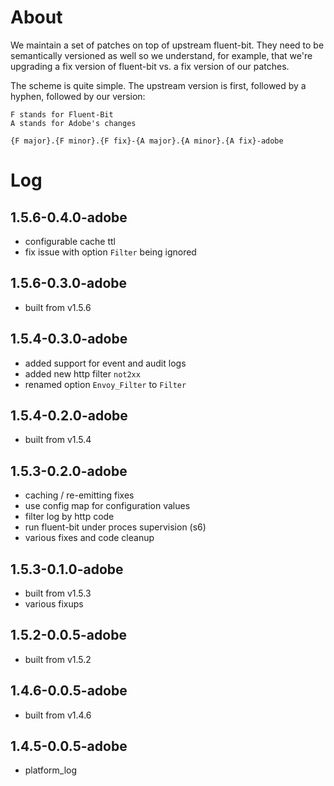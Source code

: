 # About

We maintain a set of patches on top of upstream fluent-bit. They need to be
semantically versioned as well so we understand, for example, that we're
upgrading a fix version of fluent-bit vs. a fix version of our patches.

The scheme is quite simple. The upstream version is first, followed by a hyphen,
followed by our version:

```
F stands for Fluent-Bit
A stands for Adobe's changes

{F major}.{F minor}.{F fix}-{A major}.{A minor}.{A fix}-adobe
```

# Log

## 1.5.6-0.4.0-adobe

- configurable cache ttl
- fix issue with option `Filter` being ignored

## 1.5.6-0.3.0-adobe

- built from v1.5.6

## 1.5.4-0.3.0-adobe

- added support for event and audit logs
- added new http filter `not2xx`
- renamed option `Envoy_Filter` to `Filter`

## 1.5.4-0.2.0-adobe

- built from v1.5.4

## 1.5.3-0.2.0-adobe

- caching / re-emitting fixes
- use config map for configuration values
- filter log by http code
- run fluent-bit under proces supervision (s6)
- various fixes and code cleanup

## 1.5.3-0.1.0-adobe

- built from v1.5.3
- various fixups

## 1.5.2-0.0.5-adobe

- built from v1.5.2

## 1.4.6-0.0.5-adobe

- built from v1.4.6

## 1.4.5-0.0.5-adobe

- platform_log
